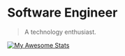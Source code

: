 # Software Engineer

> A technology enthusiast.

[![My Awesome Stats](https://awesome-github-stats.azurewebsites.net/user-stats/bry1337)](https://git.io/awesome-stats-card)
